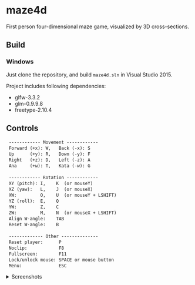 # maze4d
First person four-dimensional maze game, visualized by 3D cross-sections.

## Build
### Windows
Just clone the repository, and build `maze4d.sln` in Visual Studio 2015.

Project includes following dependencies:
- glfw-3.3.2
- glm-0.9.9.8
- freetype-2.10.4

## Controls
```
 ------------ Movement ------------
 Forward (+x): W,   Back (-x): S
 Up      (+y): R,   Down (-y): F
 Right   (+z): D,   Left (-z): A
 Ana     (+w): T,   Kata (-w): G

 ------------ Rotation ------------
 XY (pitch): I,    K  (or mouseY)
 XZ (yaw):   L,    J  (or mouseX)
 XW:         O,    U  (or mouseY + LSHIFT)
 YZ (roll):  E,    Q
 YW:         Z,    C
 ZW:         M,    N  (or mouseX + LSHIFT)
 Align W-angle:    TAB
 Reset W-angle:    B

 ------------- Other --------------
 Reset player:      P
 Noclip:            F8
 Fullscreen:        F11
 Lock/unlock mouse: SPACE or mouse button
 Menu:              ESC
```

<details><summary>Screenshots</summary>
  
![](/screenshots/scr1.jpg)

![](/screenshots/scr2.jpg)

![](/screenshots/scr3.jpg)
</details>
